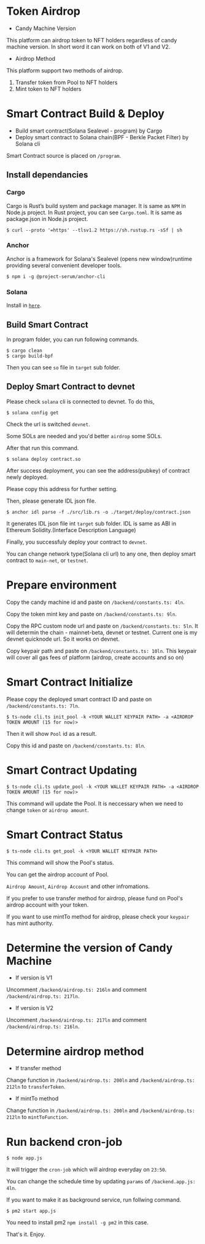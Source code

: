 # Token Airdrop

- Candy Machine Version

This platform can airdrop token to NFT holders regardless of candy machine version.
In short word it can work on both of V1 and V2.

- Airdrop Method

This platform support two methods of airdrop.

1. Transfer token from Pool to NFT holders
2. Mint token to NFT holders

# Smart Contract Build & Deploy

- Build smart contract(Solana Sealevel - program) by Cargo
- Deploy smart contract to Solana chain(BPF - Berkle Packet Filter) by Solana cli

Smart Contract source is placed on `/program`.

## Install dependancies

### Cargo

Cargo is Rust’s build system and package manager. It is same as `NPM` in Node.js project.
In Rust project, you can see `Cargo.toml`. It is same as package.json in Node.js project.

```
$ curl --proto '=https' --tlsv1.2 https://sh.rustup.rs -sSf | sh
```

### Anchor

Anchor is a framework for Solana's Sealevel (opens new window)runtime providing several convenient developer tools.

```
$ npm i -g @project-serum/anchor-cli
```

### Solana

Install in [`here`](https://docs.solana.com/cli/install-solana-cli-tools).

## Build Smart Contract

In program folder, you can run following commands.

```
$ cargo clean
$ cargo build-bpf
```
Then you can see `so` file in `target` sub folder.

## Deploy Smart Contract to devnet

Please check `solana` cli is connected to devnet.
To do this,

```
$ solana config get
```

Check the url is switched `devnet`.

Some SOLs are needed and you'd better `airdrop` some SOLs.

After that run this command.

```
$ solana deploy contract.so
```

After success deployment, you can see the address(pubkey) of contract newly deployed.

Please copy this address for further setting.

Then, please generate IDL json file.

```
$ anchor idl parse -f ./src/lib.rs -o ./target/deploy/contract.json
```

It generates IDL json file int `target` sub folder.
IDL is same as ABI in Ethereum Solidity.(Interface Description Language)

Finally, you successfuly deploy your contract to `devnet`.

You can change network type(Solana cli url) to any one, then deploy smart contract to `main-net`, or `testnet`.

# Prepare environment

Copy the candy machine id and paste on `/backend/constants.ts: 4ln`.

Copy the token mint key and paste on `/backend/constants.ts: 9ln`.

Copy the RPC custom node url and paste on `/backend/constants.ts: 5ln`.
It will determin the chain - mainnet-beta, devnet or testnet.
Current one is my devnet quicknode url.
So it works on devnet.

Copy keypair path and paste on `/backend/constants.ts: 10ln`.
This keypair will cover all gas fees of platform (airdrop, create accounts and so on)

# Smart Contract Initialize

Please copy the deployed smart contract ID and paste on `/backend/constants.ts: 7ln`.

```
$ ts-node cli.ts init_pool -k <YOUR WALLET KEYPAIR PATH> -a <AIRDROP TOKEN AMOUNT (15 for now)>
```

Then it will show `Pool` id as a result.

Copy this id and paste on `/backend/constants.ts: 8ln`.

# Smart Contract Updating

```
$ ts-node cli.ts update_pool -k <YOUR WALLET KEYPAIR PATH> -a <AIRDROP TOKEN AMOUNT (15 for now)>
```

This command will update the Pool.
It is neccessary when we need to change `token` or `airdrop amount`.

# Smart Contract Status

```
$ ts-node cli.ts get_pool -k <YOUR WALLET KEYPAIR PATH>
```

This command will show the Pool's status.

You can get the airdrop account of Pool.

`Airdrop Amount`, `Airdrop Account` and other infromations.

If you prefer to use transfer method for airdrop, please fund on Pool's airdrop account with your token.

If you want to use mintTo method for airdrop, please check your `keypair` has mint authority.

# Determine the version of Candy Machine

- If version is V1

Uncomment `/backend/airdrop.ts: 216ln` and comment `/backend/airdrop.ts: 217ln`.

- If version is V2

Uncomment `/backend/airdrop.ts: 217ln` and comment `/backend/airdrop.ts: 216ln`.

# Determine airdrop method

- If transfer method

Change function in `/backend/airdrop.ts: 200ln` and `/backend/airdrop.ts: 212ln` to `transferToken`.

- If mintTo method

Change function in `/backend/airdrop.ts: 200ln` and `/backend/airdrop.ts: 212ln` to `mintToFunction`.

# Run backend cron-job

```
$ node app.js
```

It will trigger the `cron-job` which will airdrop everyday on `23:50`.

You can change the schedule time by updating `params` of `/backend.app.js: 4ln`.

If you want to make it as background service, run follwing command.

```
$ pm2 start app.js
```

You need to install pm2 `npm install -g pm2` in this case.


That's it.
Enjoy.
